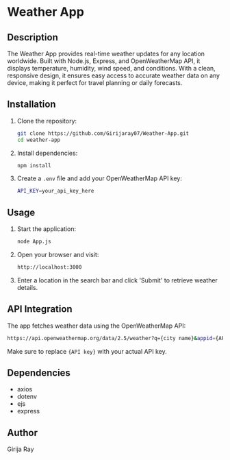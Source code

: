 # Weather App

## Description
The Weather App provides real-time weather updates for any location worldwide. Built with Node.js, Express, and OpenWeatherMap API, it displays temperature, humidity, wind speed, and conditions. With a clean, responsive design, it ensures easy access to accurate weather data on any device, making it perfect for travel planning or daily forecasts.

## Installation
1. Clone the repository:
   ```sh
   git clone https://github.com/Girijaray07/Weather-App.git
   cd weather-app
   ```
2. Install dependencies:
   ```sh
   npm install
   ```
3. Create a `.env` file and add your OpenWeatherMap API key:
   ```sh
   API_KEY=your_api_key_here
   ```

## Usage
1. Start the application:
   ```sh
   node App.js
   ```
2. Open your browser and visit:
   ```sh
   http://localhost:3000
   ```
3. Enter a location in the search bar and click 'Submit' to retrieve weather details.

## API Integration
The app fetches weather data using the OpenWeatherMap API:
```sh
https://api.openweathermap.org/data/2.5/weather?q={city name}&appid={API key}
```
Make sure to replace `{API key}` with your actual API key.

## Dependencies
- axios
- dotenv
- ejs
- express

## Author
Girija Ray